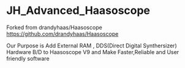 # JH_Advanced_Haasoscope

Forked from drandyhaas/Haasoscope  https://github.com/drandyhaas/Haasoscope

Our Purpose is Add External RAM , DDS(Direct Digital Synthersizer) Hardware B/D to Haasoscope V9 and Make Faster,Reliable and User friendly software
